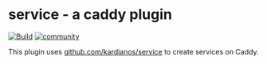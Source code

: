 # service - a caddy plugin

[![Build](https://img.shields.io/travis/bruhs/caddy-service.svg?style=flat-square)](https://travis-ci.org/bruhs/caddy-service)
[![community](https://img.shields.io/badge/community-forum-ff69b4.svg?style=flat-square)](https://forum.caddyserver.com)

This plugin uses [github.com/kardianos/service](https://github.com/kardianos/service) to create services on Caddy.